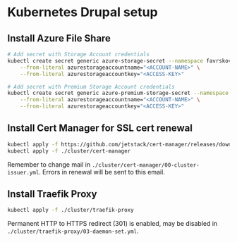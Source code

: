 # Kubernetes Drupal setup

## Install Azure File Share

```bash
# Add secret with Storage Account credentials
kubectl create secret generic azure-storage-secret --namespace favrskovdk --type=Opaque \
    --from-literal azurestorageaccountname="<ACCOUNT-NAME>" \
    --from-literal azurestorageaccountkey="<ACCESS-KEY>"
```

```bash
# Add secret with Premium Storage Account credentials
kubectl create secret generic azure-premium-storage-secret --namespace favrskovdk --type=Opaque \
    --from-literal azurestorageaccountname="<ACCOUNT-NAME>" \
    --from-literal azurestorageaccountkey="<ACCESS-KEY>"
```

## Install Cert Manager for SSL cert renewal

```bash
kubectl apply -f https://github.com/jetstack/cert-manager/releases/download/v1.1.0/cert-manager.yaml
kubectl apply -f ./cluster/cert-manager
```

Remember to change mail in `./cluster/cert-manager/00-cluster-issuer.yml`.
Errors in renewal will be sent to this email.

## Install Traefik Proxy

```bash
kubectl apply -f ./cluster/traefik-proxy
```

Permanent HTTP to HTTPS redirect (301) is enabled, may be disabled in `./cluster/traefik-proxy/03-daemon-set.yml`.
